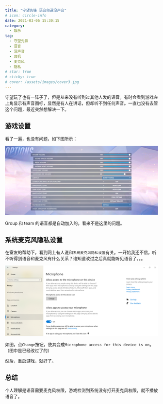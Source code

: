 ```yaml
---
title: "守望先锋 语音频道没声音"
# icon: circle-info
date: 2021-03-06 15:30:15
category:
  - 娱乐
tag:
  - 守望先锋
  - 语音
  - 没声音
  - 耳机
  - 麦克风
  - 隐私
# star: true
# sticky: true
# cover: /assets/images/cover3.jpg
---
```


守望玩了也有一阵子了，但是从来没有听到过其他人发的语音。有时会看到游戏左上角显示有声音图标，显然是有人在讲话，但却听不到任何声音。一直也没有去管这个问题，最近突然想解决一下。

## 游戏设置

看了一遍，也没有问题，如下图所示：

![声音选项](./assets/overwatch-voice-channel-no-sound/options.png)

Group 和 team 的语音都是自动加入的。看来不是这里的问题。

## 系统麦克风隐私设置

在室友的帮助下，看到网上有人说和`系统麦克风隐私设置`有关。一开始我还不信，听不听得到语音和麦克风有什么关系？谁知道改过之后真就能听见语音了。。。

![系统麦克风隐私设置](./assets/overwatch-voice-channel-no-sound/microphone.png)

如图，点`Change`按钮，使其变成`Microphone access for this device is on`。（图中是已经改过了的）

然后，重启游戏，就好了。

## 总结

个人理解是语音需要麦克风权限，游戏检测到系统没有打开麦克风权限，就不播放语音了。